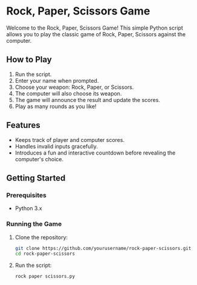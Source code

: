 # Rock, Paper, Scissors Game

Welcome to the Rock, Paper, Scissors Game! This simple Python script allows you to play the classic game of Rock, Paper, Scissors against the computer. 

## How to Play

1. Run the script.
2. Enter your name when prompted.
3. Choose your weapon: Rock, Paper, or Scissors.
4. The computer will also choose its weapon.
5. The game will announce the result and update the scores.
6. Play as many rounds as you like!

## Features

- Keeps track of player and computer scores.
- Handles invalid inputs gracefully.
- Introduces a fun and interactive countdown before revealing the computer's choice.

## Getting Started

### Prerequisites

- Python 3.x

### Running the Game

1. Clone the repository:

    ```bash
    git clone https://github.com/yourusername/rock-paper-scissors.git
    cd rock-paper-scissors
    ```

2. Run the script:

    ```bash
    rock paper scissors.py
    ```
